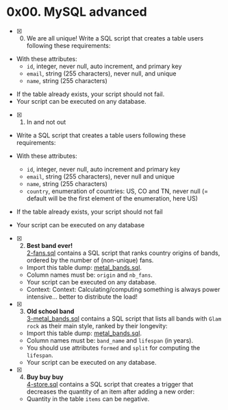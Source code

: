 # 0x00. MySQL advanced

- [x] 0. We are all unique!
Write a SQL script that creates a table users following these requirements:

* With these attributes:
  + `id`, integer, never null, auto increment, and primary key
  + `email`, string (255 characters), never null, and unique
  + `name`, string (255 characters)
+ If the table already exists, your script should not fail.
+ Your script can be executed on any database.

- [x] 1. In and not out
+ Write a SQL script that creates a table users following these requirements:

+ With these attributes:
  + `id`, integer, never null, auto increment and primary key
  + `email`, string (255 characters), never null and unique
  + `name`, string (255 characters)
  + `country`, enumeration of countries: US, CO and TN, never null (= default will be the first element of the enumeration, here US)
+ If the table already exists, your script should not fail
+ Your script can be executed on any database

+ [x] 2. **Best band ever!**<br/>[2-fans.sql](2-fans.sql) contains a SQL script that ranks country origins of bands, ordered by the number of (non-unique) fans.
  + Import this table dump: [metal_bands.sql](metal_bands.sql).
  + Column names must be: `origin` and `nb_fans`.
  + Your script can be executed on any database.
  + Context: Context: Calculating/computing something is always power intensive… better to distribute the load!

+ [x] 3. **Old school band**<br/>[3-metal_bands.sql](3-metal_bands.sql) contains a SQL script that lists all bands with `Glam rock` as their main style, ranked by their longevity:
  + Import this table dump: [metal_bands.sql](metal_bands.sql).
  + Column names must be: `band_name` and `lifespan` (in years).
  + You should use attributes `formed` and `split` for computing the `lifespan`.
  + Your script can be executed on any database.
  
+ [x] 4. **Buy buy buy**<br/>[4-store.sql](4-store.sql) contains a SQL script that creates a trigger that decreases the quantity of an item after adding a new order:
  + Quantity in the table `items` can be negative.
